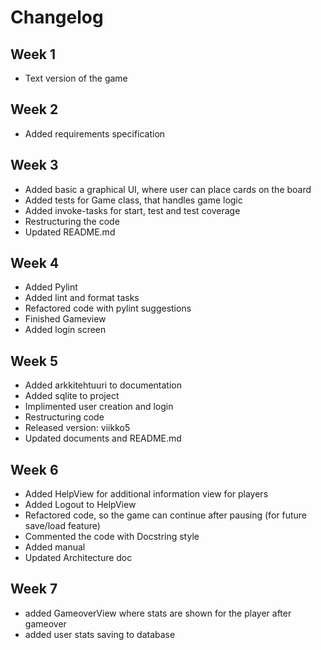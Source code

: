 # Changelog

## Week 1
- Text version of the game

## Week 2
- Added requirements specification

## Week 3
- Added basic a graphical UI, where user can place cards on the board
- Added tests for Game class, that handles game logic
- Added invoke-tasks for start, test and test coverage
- Restructuring the code
- Updated README.md

## Week 4
- Added Pylint
- Added lint and format tasks
- Refactored code with pylint suggestions
- Finished Gameview
- Added login screen

## Week 5
- Added arkkitehtuuri to documentation
- Added sqlite to project
- Implimented user creation and login
- Restructuring code
- Released version: viikko5
- Updated documents and README.md

## Week 6
- Added HelpView for additional information view for players
- Added Logout to HelpView
- Refactored code, so the game can continue after pausing (for future save/load feature)
- Commented the code with Docstring style
- Added manual
- Updated Architecture doc

## Week 7
- added GameoverView where stats are shown for the player after gameover
- added user stats saving to database
